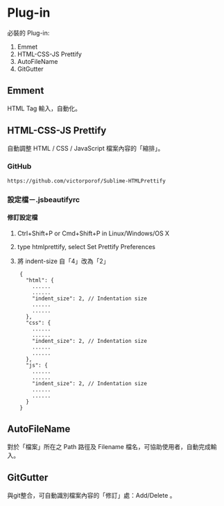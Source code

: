 # Plug-in

必裝的 Plug-in:

1. Emmet
2. HTML-CSS-JS Prettify
3. AutoFileName
4. GitGutter

## Emment

HTML Tag 輸入，自動化。

## HTML-CSS-JS Prettify

自動調整 HTML / CSS / JavaScript 檔案內容的「縮排」。

### GitHub

    https://github.com/victorporof/Sublime-HTMLPrettify

### 設定檔－.jsbeautifyrc

#### 修訂設定檔

  1. Ctrl+Shift+P or Cmd+Shift+P in Linux/Windows/OS X

  2. type htmlprettify, select Set Prettify Preferences

  3. 將 indent-size 自「4」改為「2」

```
    {
      "html": {
        ......
        ......
        "indent_size": 2, // Indentation size
        ......
        ......
      },
      "css": {
        ......
        ......
        "indent_size": 2, // Indentation size
        ......
        ......
      },
      "js": {
        ......
        ......
        "indent_size": 2, // Indentation size
        ......
        ......
      }
    }

```

## AutoFileName

對於「檔案」所在之 Path 路徑及 Filename 檔名，可協助使用者，自動完成輸入。

## GitGutter

與git整合，可自動識別檔案內容的「修訂」處：Add/Delete 。


